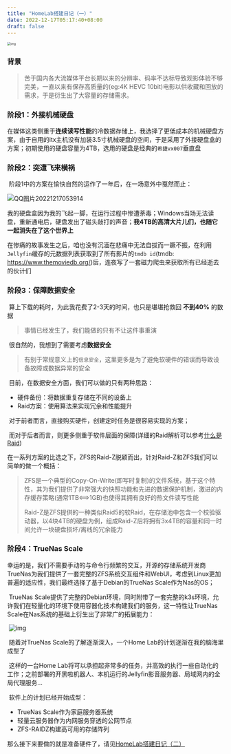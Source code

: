 ```yaml
---
title: "HomeLab搭建日记（一）"
date: 2022-12-17T05:17:40+08:00
draft: false
---
```


<img src="https://kevinmatt-1303917904.cos.ap-chengdu.myqcloud.com/20201018113823.png" alt="img" style="zoom:50%;" />

### 背景

>  苦于国内各大流媒体平台长期以来的分辨率、码率不达标导致观影体验不够完美，一直以来有保存高质量的(eg:4K HEVC 10bit)电影以供收藏和回放的需求，于是衍生出了大容量的存储需求。
### 阶段1：外接机械硬盘

​	在媒体这类侧重于**连续读写性能**的冷数据存储上，我选择了更低成本的机械硬盘方案，由于自用的itx主机没有加装3.5寸机械硬盘的空间，于是采用了外接硬盘盒的方案；初期使用的硬盘容量为4TB，选用的硬盘是经典的`希捷vx007`垂直盘

### 阶段2：突遭飞来横祸

​	阶段1中的方案在愉快自然的运作了一年后，在一场意外中戛然而止：

![QQ图片20221217053914](https://kevinmatt-1303917904.cos.ap-chengdu.myqcloud.com/img/QQ%25E5%259B%25BE%25E7%2589%258720221217053914.jpg)

​	我的硬盘盒因为我的飞起一脚，在运行过程中惨遭荼毒；Windows当场无法读盘，重新通电后，硬盘发出了磁头敲打的声音；**我4TB的高清大片儿们，也随它一起消失在了这个世界上**

​	在惨痛的故事发生之后，咱也没有沉湎在悲痛中无法自拔而一蹶不振，在利用`Jellyfin`缓存的元数据列表获取到了所有影片的`tmdb id`(tmdb: https://www.themoviedb.org/)后，连夜写了一套磁力爬虫来获取所有已经逝去的伙计们

### 阶段3：保障数据安全

​	算上下载的耗时，为此我花费了2-3天的时间，也只是堪堪抢救回 **不到40%** 的数据

> 事情已经发生了，我们能做的只有不让这件事重演

​	很自然的，我想到了需要考虑**数据安全**

> 有别于常规意义上的`信息安全`，这里更多是为了避免软硬件的错误而导致设备故障或数据异常的安全

​	目前，在数据安全方面，我们可以做的只有两种思路：

- 硬件备份：将数据重复存储在不同的设备上
- Raid方案：使用算法来实现冗余和性能提升

​	对于前者而言，直接购买硬件，创建定时任务是很容易实现的方案；

​	而对于后者而言，则更多侧重于软件层面的保障(详细的Raid解析可以参考[什么是Raid](https://kevinmatt.top/posts/what-is-raid/))

​	在一系列方案的比选之下，ZFS的Raid-Z脱颖而出，针对Raid-Z和ZFS我们可以简单的做一个概括：

> ZFS是一个典型的Copy-On-Write(即写时复制)的文件系统，基于这个特性，其为我们提供了非常强大的快照功能和先进的数据保护机制，激进的内存缓存策略(通常1TB<==>1GB)也使得其拥有良好的热文件读写性能
>
> Raid-Z是ZFS提供的一种类似Raid5的软Raid，在存储池中包含一个校验驱动器，以4块4TB的硬盘为例，组成Raid-Z后将拥有3x4TB的容量和同一时间允许一块硬盘损坏/离线的冗余能力

### 	阶段4：TrueNas Scale

​	幸运的是，我们不需要手动的与命令行频繁的交互，开源的存储系统开发商TrueNas为我们提供了一套完整的ZFS系统交互组件和WebUI，考虑到Linux更加普遍的适应性，我们最终选择了基于Debian的TrueNas Scale作为Nas的OS；

​	TrueNas Scale提供了完整的Debian环境，同时附带了一套完整的k3s环境，允许我们在轻量化的环境下使用容器化技术构建我们的服务，这一特性让TrueNas Scale在Nas系统的基础上衍生出了非常广的拓展能力：

​	![img](https://kevinmatt-1303917904.cos.ap-chengdu.myqcloud.com/img/TrueNAS_SCALE_Software_Features_Half_Circle_Illustration_2022-1024x612.png)

​	随着对TrueNas Scale的了解逐渐深入，一个Home Lab的计划逐渐在我的脑海里成型了

​	这样的一台Home Lab将可以承担起非常多的任务，并高效的执行一些自动化的工作；之前部署的开黑啦机器人、本机运行的Jellyfin影音服务器、局域网内的全局代理服务…

​	软件上的计划已经开始成型：

- TrueNas Scale作为家庭服务器系统
- 轻量云服务器作为内网服务穿透的公网节点
- ZFS-RAIDZ构建高可用的存储阵列

那么接下来要做的就是准备硬件了，请见[HomeLab搭建日记（二）]()

